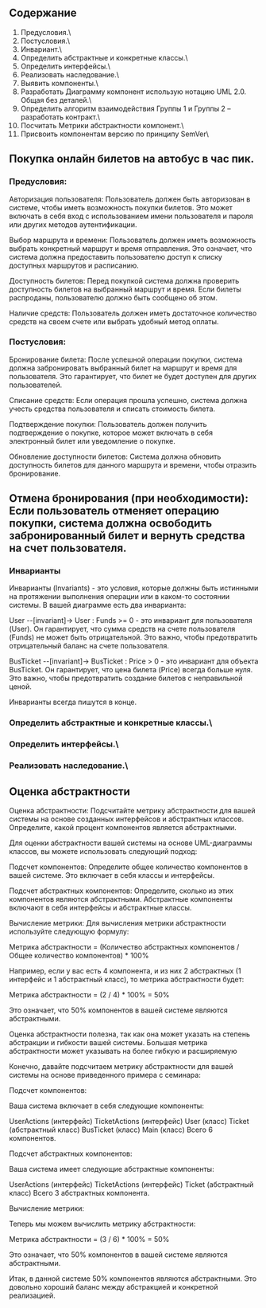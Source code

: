 ## Содержание
1. Предусловия.\
2. Постусловия.\
3. Инвариант.\
4. Определить абстрактные и конкретные классы.\
5. Определить интерфейсы.\
6. Реализовать наследование.\
7. Выявить компоненты.\
8. Разработать Диаграмму компонент использую нотацию UML 2.0. Общая без деталей.\
9. Определить алгоритм взаимодействия Группы 1 и Группы 2 – разработать контракт.\
10. Посчитать Метрики абстрактности компонент.\
11. Присвоить компонентам версию по принципу SemVer\

## Покупка онлайн билетов на автобус в час пик.
### Предусловия:

Авторизация пользователя: Пользователь должен быть авторизован в системе, чтобы иметь
возможность покупки билетов. Это может включать в себя вход с использованием имени 
пользователя и пароля или других методов аутентификации.

Выбор маршрута и времени: Пользователь должен иметь возможность выбрать конкретный 
маршрут и время отправления. Это означает, что система должна предоставить 
пользователю доступ к списку доступных маршрутов и расписанию.

Доступность билетов: Перед покупкой система должна проверить доступность билетов на 
выбранный маршрут и время. Если билеты распроданы, пользователю должно быть сообщено 
об этом.

Наличие средств: Пользователь должен иметь достаточное количество средств на своем 
счете или выбрать удобный метод оплаты.

### Постусловия:

Бронирование билета: После успешной операции покупки, система должна забронировать 
выбранный билет на маршрут и время для пользователя. Это гарантирует, что билет не 
будет доступен для других пользователей.

Списание средств: Если операция прошла успешно, система должна учесть средства 
пользователя и списать стоимость билета.

Подтверждение покупки: Пользователь должен получить подтверждение о покупке, которое 
может включать в себя электронный билет или уведомление о покупке.

Обновление доступности билетов: Система должна обновить доступность билетов для 
данного маршрута и времени, чтобы отразить бронирование.

Отмена бронирования (при необходимости): Если пользователь отменяет операцию 
покупки, система должна освободить забронированный билет и вернуть средства на счет 
пользователя.
---
### Инварианты
Инварианты (Invariants) - это условия, которые должны быть истинными на протяжении 
выполнения операции или в каком-то состоянии системы. В вашей диаграмме есть два 
инварианта:

User --[invariant]-> User : Funds >= 0 - это инвариант для пользователя (User). 
Он гарантирует, что сумма средств на счете пользователя (Funds) не может быть 
отрицательной. Это важно, чтобы предотвратить отрицательный баланс на счете 
пользователя.

BusTicket --[invariant]-> BusTicket : Price > 0 - это инвариант для объекта BusTicket.
Он гарантирует, что цена билета (Price) всегда больше нуля. Это важно, чтобы 
предотвратить создание билетов с неправильной ценой.

Инварианты всегда пишутся в конце.

### Определить абстрактные и конкретные классы.\

### Определить интерфейсы.\

### Реализовать наследование.\

## Оценка абстрактности
Оценка абстрактности: Подсчитайте метрику абстрактности для вашей системы на основе созданных интерфейсов и абстрактных классов. Определите, какой процент компонентов является абстрактными.

Для оценки абстрактности вашей системы на основе UML-диаграммы классов, вы можете использовать следующий подход:

Подсчет компонентов: Определите общее количество компонентов в вашей системе. Это включает в себя классы и интерфейсы.

Подсчет абстрактных компонентов: Определите, сколько из этих компонентов являются абстрактными. Абстрактные компоненты включают в себя интерфейсы и абстрактные классы.

Вычисление метрики: Для вычисления метрики абстрактности используйте следующую формулу:

Метрика абстрактности = (Количество абстрактных компонентов / Общее количество компонентов) * 100%

Например, если у вас есть 4 компонента, и из них 2 абстрактных (1 интерфейс и 1 абстрактный класс), то метрика абстрактности будет:

Метрика абстрактности = (2 / 4) * 100% = 50%

Это означает, что 50% компонентов в вашей системе являются абстрактными.

Оценка абстрактности полезна, так как она может указать на степень абстракции и гибкости вашей системы. Большая метрика абстрактности может указывать на более гибкую и расширяемую

Конечно, давайте подсчитаем метрику абстрактности для вашей системы на основе приведенного примера с семинара:

Подсчет компонентов:

Ваша система включает в себя следующие компоненты:

UserActions (интерфейс)
TicketActions (интерфейс)
User (класс)
Ticket (абстрактный класс)
BusTicket (класс)
Main (класс)
Всего 6 компонентов.

Подсчет абстрактных компонентов:

Ваша система имеет следующие абстрактные компоненты:

UserActions (интерфейс)
TicketActions (интерфейс)
Ticket (абстрактный класс)
Всего 3 абстрактных компонента.

Вычисление метрики:

Теперь мы можем вычислить метрику абстрактности:

Метрика абстрактности = (3 / 6) * 100% = 50%

Это означает, что 50% компонентов в вашей системе являются абстрактными.

Итак, в данной системе 50% компонентов являются абстрактными. Это довольно хороший баланс между абстракцией и конкретной реализацией.
